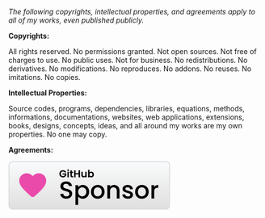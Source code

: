 ﻿  
*The following copyrights, intellectual properties, and agreements apply to all of my works, even published publicly.*  
  
**Copyrights:**  
  
All rights reserved. No permissions granted. Not open sources. Not free of charges to use. No public uses. Not for business. No redistributions. No derivatives. No modifications. No reproduces. No addons. No reuses. No imitations. No copies.  
  
**Intellectual Properties:**  
  
Source codes, programs, dependencies, libraries, equations, methods, informations, documentations, websites, web applications, extensions, books, designs, concepts, ideas, and all around my works are my own properties. No one may copy.  
  
**Agreements:**  
  
[![Sponsor michaelandrefraniatte](github_sponsor.svg)](https://github.com/sponsors/michaelandrefraniatte)  
  